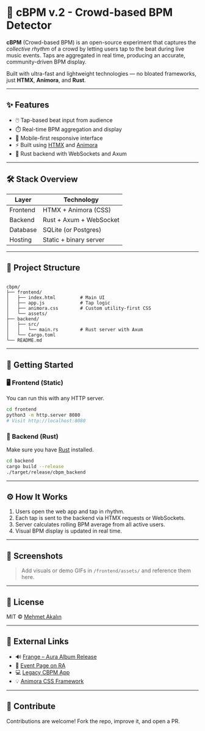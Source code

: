 # 🎵 cBPM v.2 - Crowd-based BPM Detector

**cBPM** (Crowd-based BPM) is an open-source experiment that captures the *collective rhythm* of a crowd by letting users tap to the beat during live music events. Taps are aggregated in real time, producing an accurate, community-driven BPM display.

Built with ultra-fast and lightweight technologies — no bloated frameworks, just **HTMX**, **Animora**, and **Rust**.

---

## ✨ Features

- 🖱️ Tap-based beat input from audience
- ⏱️ Real-time BPM aggregation and display
- 📲 Mobile-first responsive interface
- ⚡ Built using [HTMX](https://htmx.org) and [Animora](https://github.com/makalin/animora)
- 🔌 Rust backend with WebSockets and Axum

---

## 🛠️ Stack Overview

| Layer      | Technology            |
|------------|------------------------|
| Frontend   | HTMX + Animora (CSS)   |
| Backend    | Rust + Axum + WebSocket|
| Database   | SQLite (or Postgres)   |
| Hosting    | Static + binary server |

---

## 📁 Project Structure

```

cbpm/
├── frontend/
│   ├── index.html         # Main UI
│   ├── app.js             # Tap logic
│   ├── animora.css        # Custom utility-first CSS
│   └── assets/
├── backend/
│   ├── src/
│   │   └── main.rs        # Rust server with Axum
│   └── Cargo.toml
└── README.md

````

---

## 🚀 Getting Started

### 🖥 Frontend (Static)

You can run this with any HTTP server.

```bash
cd frontend
python3 -m http.server 8080
# Visit http://localhost:8080
````

### 🦀 Backend (Rust)

Make sure you have [Rust](https://www.rust-lang.org/tools/install) installed.

```bash
cd backend
cargo build --release
./target/release/cbpm_backend
```

---

## ⚙️ How It Works

1. Users open the web app and tap in rhythm.
2. Each tap is sent to the backend via HTMX requests or WebSockets.
3. Server calculates rolling BPM average from all active users.
4. Visual BPM display is updated in real time.

---

## 📸 Screenshots

> Add visuals or demo GIFs in `/frontend/assets/` and reference them here.

---

## 📜 License

MIT © [Mehmet Akalın](https://github.com/makalin)

---

## 🔗 External Links

* 🔊 [Frange – Aura Album Release](https://muzikonair.com/aura-adli-solo-albumunu-cikaran-frange-joker-no-19da/)
* 🎫 [Event Page on RA](https://ra.co/events/768088)
* 💻 [Legacy CBPM App](https://cbpm.soft112.com/)
* 💡 [Animora CSS Framework](https://github.com/makalin/animora)

---

## 🤝 Contribute

Contributions are welcome! Fork the repo, improve it, and open a PR.
